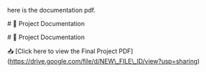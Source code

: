 here is the documentation pdf.

\# 📄 Project Documentation



\# 📄 Project Documentation



📥 \[Click here to view the Final Project PDF](https://drive.google.com/file/d/NEW\_FILE\_ID/view?usp=sharing)




